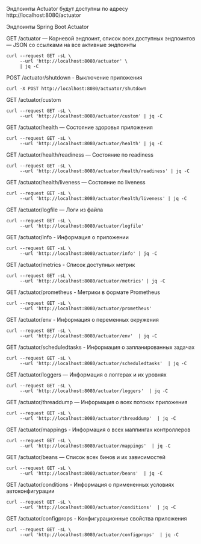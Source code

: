 
Эндпоинты Actuator будут доступны по адресу http://localhost:8080/actuator

Эндпоинты Spring Boot Actuator</br>

GET /actuator — Корневой эндпоинт, список всех доступных эндпоинтов — JSON со ссылками на все активные эндпоинты
```shell
curl --request GET -sL \
     --url 'http://localhost:8080/actuator' \
     | jq -C
```

POST /actuator/shutdown - Выключение приложения
```shell
curl -X POST http://localhost:8080/actuator/shutdown
```

GET /actuator/custom
```shell
curl --request GET -sL \
     --url 'http://localhost:8080/actuator/custom' | jq -C
```

GET /actuator/health — Состояние здоровья приложения 
```shell
curl --request GET -sL \
     --url 'http://localhost:8080/actuator/health' | jq -C
```

GET /actuator/health/readiness — Состояние по readiness  
```shell
curl --request GET -sL \
     --url 'http://localhost:8080/actuator/health/readiness' | jq -C
```

GET /actuator/health/liveness — Состояние по liveness  
```shell
curl --request GET -sL \
     --url 'http://localhost:8080/actuator/health/liveness' | jq -C
```

GET /actuator/logfile — Логи из файла  
```shell
curl --request GET -sL \
     --url 'http://localhost:8080/actuator/logfile'
```

GET /actuator/info - Информация о приложении
```shell
curl --request GET -sL \
     --url 'http://localhost:8080/actuator/info' | jq -C
```

GET /actuator/metrics - Список доступных метрик
```shell
curl --request GET -sL \
     --url 'http://localhost:8080/actuator/metrics' | jq -C
```

GET /actuator/prometheus - Метрики в формате Prometheus
```shell
curl --request GET -sL \
     --url 'http://localhost:8080/actuator/prometheus' 
```

GET /actuator/env - Информация о переменных окружения
```shell
curl --request GET -sL \
     --url 'http://localhost:8080/actuator/env'  | jq -C
```

GET /actuator/scheduledtasks - Информация о запланированных задачах
```shell
curl --request GET -sL \
     --url 'http://localhost:8080/actuator/scheduledtasks'  | jq -C
```

GET /actuator/loggers — Информация о логгерах и их уровнях
```shell
curl --request GET -sL \
     --url 'http://localhost:8080/actuator/loggers'  | jq -C
```

GET /actuator/threaddump — Информация о всех потоках приложения
```shell
curl --request GET -sL \
     --url 'http://localhost:8080/actuator/threaddump'  | jq -C
```

GET /actuator/mappings - Информация о всех маппингах контроллеров
```shell
curl --request GET -sL \
     --url 'http://localhost:8080/actuator/mappings'  | jq -C
```

GET /actuator/beans — Список всех бинов и их зависимостей
```shell
curl --request GET -sL \
     --url 'http://localhost:8080/actuator/beans'  | jq -C
```

GET /actuator/conditions - Информация о примененных условиях автоконфигурации
```shell
curl --request GET -sL \
     --url 'http://localhost:8080/actuator/conditions'  | jq -C
```

GET /actuator/configprops - Конфигурационные свойства приложения
```shell
curl --request GET -sL \
     --url 'http://localhost:8080/actuator/configprops'  | jq -C
```
